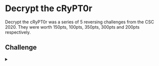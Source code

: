 <H1>Decrypt the cRyPT0r</H1>
<p></p>
Decrypt the cRyPT0r was a series of 5 reversing challenges from the CSC 2020. They were worth 150pts, 100pts, 350pts, 300pts and 200pts respectively.
<p></p>
<H2>Challenge</H2>
<details>
    <summary></summary>
<p></p>
<details>
    <summary>Decrypt the cRyPT0r 1</summary>
<p></p>
Multi-layer encryption? hey, sounds secure... I wonder what the first key is?
<p></p>
This tool is not malicious; however it should be analysed in a dedicated 
malware analysis environment (e.g. VM) to prevent undesired system changes 
and to ensure it executes correctly.
<p></p>
The password to this zip file is infected.
<p></p>
Challenge File: <a href="https://drive.google.com/file/d/1pMqRc9RauW9MrL21HwBNhtwKHtGAJ7t6/view?usp=sharing" rel="nofollow">Google Drive</a>
<p></p>
<details>
    <summary>Walkthrough</summary>
<p></p>

</details>
</details>
<p></p>
<hr>
<p></p>
<details>
    <summary>Decrypt the cRyPT0r 2</summary>
<p></p>
Okay, this tool seems pretty shifty, how did they generate the second key?
<p></p>
This tool is not malicious; however it should be analysed in a dedicated malware analysis
environment (e.g. VM) to prevent undesired system changes and to ensure it executes correctly.
<p></p>
The password to this zip file is infected.
<p></p>
Challenge File: <a href="https://drive.google.com/file/d/1pMqRc9RauW9MrL21HwBNhtwKHtGAJ7t6/view?usp=sharing" rel="nofollow">Google Drive</a>
<p></p>
<details>
    <summary>Walkthrough</summary>
<p></p>

</details>
</details>
<p></p>
<hr>
<p></p>
<details>
    <summary>Decrypt the cRyPT0r 3</summary>
<p></p>
Where Might I look to find the third key?
<p></p>
This tool is not malicious; however it should be analysed in a dedicated malware analysis
environment (e.g. VM) to prevent undesired system changes and to ensure it executes correctly.
<p></p>
The password to this zip file is infected.
<p></p>
Challenge File: <a href="https://drive.google.com/file/d/1pMqRc9RauW9MrL21HwBNhtwKHtGAJ7t6/view?usp=sharing" rel="nofollow">Google Drive</a>
<p></p>
<details>
    <summary>Walkthrough</summary>
<p></p>

</details>
</details>
<p></p>
<hr>
<p></p>
<details>
    <summary>Decrypt the cRyPT0r 4</summary>
<p></p>
I can’t believe b.mamba fell for another phishing email! Anyway, see if you can figure out what
the last key is.
<p></p>
This tool is not malicious; however it should be analysed in a dedicated malware analysis
environment (e.g. VM) to prevent undesired system changes and to ensure it executes correctly.
<p></p>
The password to this zip file is infected.
<p></p>
Challenge File: <a href="https://drive.google.com/file/d/1pMqRc9RauW9MrL21HwBNhtwKHtGAJ7t6/view?usp=sharing" rel="nofollow">Google Drive</a>
<p></p>
<details>
    <summary>Walkthrough</summary>
<p></p>

</details>
</details>
<p></p>
<hr>
<p></p>
<details>
    <summary>Decrypt the cRyPT0r 5</summary>
<p></p>
Well that’s all the keys, now how do I decrypt this thing?
<p></p>
This tool is not malicious; however it should be analysed in a dedicated malware analysis
environment (e.g. VM) to prevent undesired system changes and to ensure it executes correctly.
<p></p>
The password to this zip file is infected.
<p></p>
Challenge File: <a href="https://drive.google.com/file/d/1pMqRc9RauW9MrL21HwBNhtwKHtGAJ7t6/view?usp=sharing" rel="nofollow">Google Drive</a>
<p></p>
<details>
    <summary>Walkthrough</summary>
<p></p>

</details>
</details>
</details>